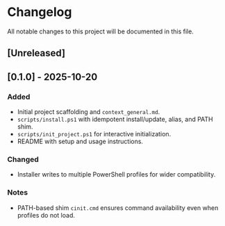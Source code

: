 # Changelog

All notable changes to this project will be documented in this file.

## [Unreleased]

## [0.1.0] - 2025-10-20
### Added
- Initial project scaffolding and `context_general.md`.
- `scripts/install.ps1` with idempotent install/update, alias, and PATH shim.
- `scripts/init_project.ps1` for interactive initialization.
- README with setup and usage instructions.

### Changed
- Installer writes to multiple PowerShell profiles for wider compatibility.

### Notes
- PATH-based shim `cinit.cmd` ensures command availability even when profiles do not load.

